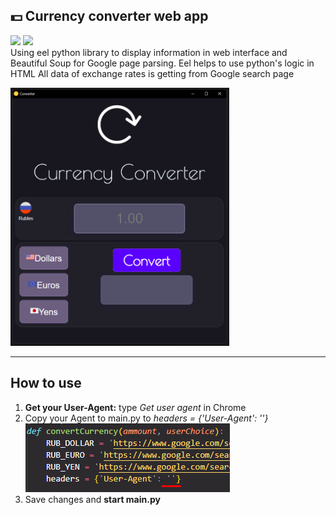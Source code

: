 ## 💵 Currency converter web app
<img src="https://img.shields.io/badge/python-3.9.6-green"> <img src="https://img.shields.io/badge/LIB-eel%200.14.0-green"><br/>
Using eel python library to display information in web interface and
Beautiful Soup for Google page parsing.
Eel helps to use python's logic in HTML
All data of exchange rates is getting from Google search page

<img src = './img/Preview.png' width=350px>

---
## How to use
1. **Get your User-Agent:** type *Get user agent* in Chrome
2. Copy your Agent to main.py to *headers = {'User-Agent': ''}*
    <img src='./img/tip.png'>
3. Save changes and **start main.py**

